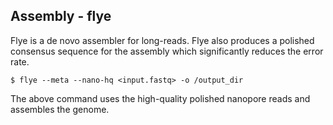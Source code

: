 
## Assembly - flye

Flye is a de novo assembler for long-reads. Flye also produces a polished consensus sequence for the assembly which significantly reduces the error rate.

```shell
$ flye --meta --nano-hq <input.fastq> -o /output_dir
```
The above command uses the high-quality polished nanopore reads and assembles the genome.
